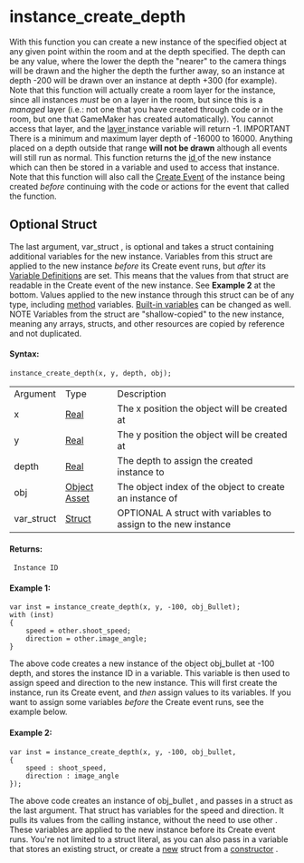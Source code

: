 # instance_create_depth

With this function you can create a new instance of the specified object
at any given point within the room and at the depth specified. The depth
can be any value, where the lower the depth the "nearer" to the camera
things will be drawn and the higher the depth the further away, so an
instance at depth -200 will be drawn over an instance at depth +300 (for
example). Note that this function will actually create a room layer for
the instance, since all instances *must* be on a layer in the room, but
since this is a *managed* layer (i.e.: not one that you have created
through code or in the room, but one that GameMaker has created
automatically). You cannot access that layer, and the [ layer
](Instance_Variables/layer) instance variable will return -1.
IMPORTANT There is a minimum and maximum layer depth of -16000 to 16000.
Anything placed on a depth outside that range **will not be drawn**
although all events will still run as normal. This function returns the
[ id ](Instance_Variables/id) of the new instance which can then be
stored in a variable and used to access that instance. Note that this
function will also call the [Create
Event](../../../../The_Asset_Editors/Object_Properties/Object_Events)
of the instance being created *before* continuing with the code or
actions for the event that called the function.

## Optional Struct

The last argument, var_struct , is optional and takes a struct
containing additional variables for the new instance. Variables from
this struct are applied to the new instance *before* its Create event
runs, but *after* its [Variable
Definitions](../../../../The_Asset_Editors/Object_Properties/Object_Variables)
are set. This means that the values from that struct are readable in the
Create event of the new instance. See **Example 2** at the bottom.
Values applied to the new instance through this struct can be of any
type, including [method](../../../GML_Overview/Method_Variables)
variables. [Built-in
variables](Instance_Variables/Instance_Variables) can be changed as
well. NOTE Variables from the struct are "shallow-copied" to the new
instance, meaning any arrays, structs, and other resources are copied by
reference and not duplicated.

#### Syntax:

``` gml
instance_create_depth(x, y, depth, obj);
```

|            |                                                                         |                                                                  |
|------------|-------------------------------------------------------------------------|------------------------------------------------------------------|
| Argument   | Type                                                                    | Description                                                      |
| x          |  [Real](../../../../../GameMaker_Language/GML_Overview/Data_Types)  | The x position the object will be created at                     |
| y          |  [Real](../../../../../GameMaker_Language/GML_Overview/Data_Types)  | The y position the object will be created at                     |
| depth      |  [Real](../../../../../GameMaker_Language/GML_Overview/Data_Types)  | The depth to assign the created instance to                      |
| obj        |  [Object Asset](../../../../../The_Asset_Editors/Objects)           | The object index of the object to create an instance of          |
| var_struct |  [Struct](../../../../../GameMaker_Language/GML_Overview/Structs)   |  OPTIONAL A struct with variables to assign to the new instance  |

#### Returns:

``` gml
 Instance ID
```

#### Example 1:

``` gml
var inst = instance_create_depth(x, y, -100, obj_Bullet);
with (inst)
{
    speed = other.shoot_speed;
    direction = other.image_angle;
}
```

The above code creates a new instance of the object obj_bullet at -100
depth, and stores the instance ID in a variable. This variable is then
used to assign speed and direction to the new instance. This will first
create the instance, run its Create event, and *then* assign values to
its variables. If you want to assign some variables *before* the Create
event runs, see the example below.

#### Example 2:

``` gml
var inst = instance_create_depth(x, y, -100, obj_bullet,
{
    speed : shoot_speed,
    direction : image_angle
});
```

The above code creates an instance of obj_bullet , and passes in a
struct as the last argument. That struct has variables for the speed and
direction. It pulls its values from the calling instance, without the
need to use other . These variables are applied to the new instance
before its Create event runs. You're not limited to a struct literal, as
you can also pass in a variable that stores an existing struct, or
create a [new](../../../GML_Overview/Language_Features/new) struct
from a [constructor](../../../GML_Overview/Structs#constr) .
